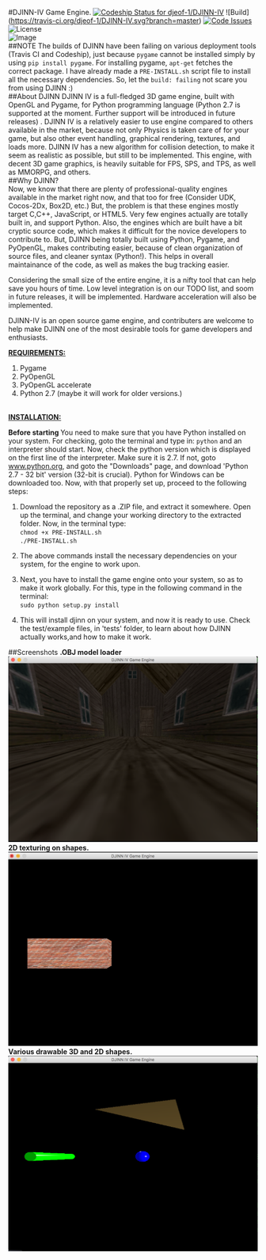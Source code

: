 #DJINN-IV Game Engine. 
[ ![Codeship Status for djeof-1/DJINN-IV](https://codeship.com/projects/edde0000-92bf-0133-9835-4219f5e7a61a/status?branch=master)](https://codeship.com/projects/124754)
![Build] (https://travis-ci.org/djeof-1/DJINN-IV.svg?branch=master)
[![Code Issues](https://www.quantifiedcode.com/api/v1/project/ce4e118f40f94c3f81a26ba3204cea61/badge.svg)](https://www.quantifiedcode.com/app/project/ce4e118f40f94c3f81a26ba3204cea61)
![License](https://poser.pugx.org/pugx/badge-poser/license?format=plastic%22%3E)
<br />
![Image](https://avatars1.githubusercontent.com/u/13732949?v=3&u=9e161249d86f665b78a1da2194ac28258f086e70&s=140)
<br />
##NOTE
The builds of DJINN have been failing on various deployment tools (Travis CI and Codeship), just because `pygame` cannot be installed simply by using `pip install pygame`. For installing pygame, `apt-get` fetches the correct package. I have already made a `PRE-INSTALL.sh` script file to install all the necessary dependencies. So, let the `build: failing` not scare you from using DJINN :)
<br />
##About DJINN
DJINN IV is a full-fledged 3D game engine, built with OpenGL and Pygame, for Python programming language (Python 2.7 is supported at the moment. Further support will be introduced in future releases) . DJINN IV is a relatively easier to use engine compared to others available in the market, because not only Physics is taken care of for your game, but also other event handling, graphical rendering, textures, and loads more. DJINN IV has a new algorithm for collision detection, to make it seem as realistic as possible, but still to be implemented. This engine, with decent 3D game graphics, is heavily suitable for FPS, SPS, and TPS, as well as MMORPG, and others.
<br />
##Why DJINN? <br />
 Now, we know that there are plenty of professional-quality engines available in the market right now, and that too for free (Consider UDK, Cocos-2Dx, Box2D, etc.) But, the problem is that these engines mostly target C,C++, JavaScript, or HTML5. Very few engines actually are totally built in, and support Python. Also, the engines which are built have a bit cryptic source code, which makes it difficult for the novice developers to contribute to. But, DJINN being totally built using Python, Pygame, and PyOpenGL, makes contributing easier, because of clean organization of source files, and cleaner syntax (Python!). This helps in overall maintainance of the code, as well as makes the bug tracking easier. <br />
 
Considering the small size of the entire engine, it is a nifty tool that can help save you hours of time. Low level integration is on our TODO list, and soom in future releases, it will be implemented. Hardware acceleration will also be implemented. 

  DJINN-IV is an open source game engine, and contributers are welcome to help make DJINN one of the most desirable tools for game developers and enthusiasts.
  
<b><u>REQUIREMENTS:</u></b>

1) Pygame <br />
2) PyOpenGL <br />
3) PyOpenGL accelerate <br />
4) Python 2.7 (maybe it will work for older versions.)
  
<br />
<b><u>INSTALLATION:</u></b>
<br />

<b>Before starting </b> You need to make sure that you have Python installed on your system. For checking, goto the terminal and type in: `python` and an interpreter should start. Now, check the python version which is displayed on the first line of the interpreter. Make sure it is 2.7. If not, goto www.python.org, and goto the "Downloads" page, and download 'Python 2.7 - 32 bit' version (32-bit is crucial). Python for Windows can be downloaded too. Now, with that properly set up, proceed to the following steps: </br>
1) Download the repository as a .ZIP file, and extract it somewhere. Open up the terminal, and change your working directory to the extracted folder. Now, in the terminal type: <br />`chmod +x PRE-INSTALL.sh`<br/>`./PRE-INSTALL.sh` <br />

2) The above commands install the necessary dependencies on your system, for the engine to work upon. <br />

3) Next, you have to install the game engine onto your system, so as to make it work globally. For this, type in the following command in the terminal: <br />
`sudo python setup.py install`<br />

4) This will install djinn on your system, and now it is ready to use. Check the test/example files, in 'tests' folder, to learn about how DJINN actually works,and how to make it work.

##Screenshots
<b>.OBJ model loader </b><br />
![Image](https://github.com/djeof-1/DJINN-IV/blob/master/screenshots/1.png?raw=true)
<b> 2D texturing on shapes. </b> <br />
![Image](https://github.com/djeof-1/DJINN-IV/blob/master/screenshots/2.png?raw=true)
<b> Various drawable 3D and 2D shapes. </b> <br />
![Image](https://github.com/djeof-1/DJINN-IV/blob/master/screenshots/3.png?raw=true)

